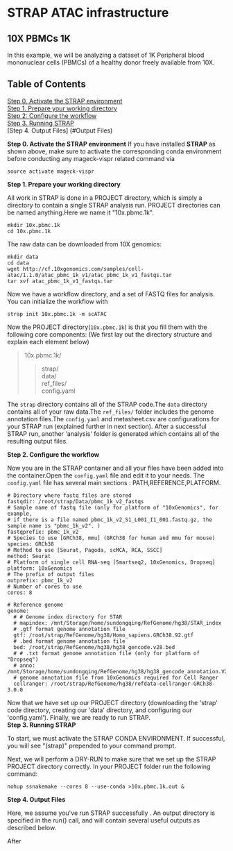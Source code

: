 # STRAP ATAC infrastructure

## 10X PBMCs 1K

In this example, we will be analyzing a dataset of 1K Peripheral blood mononuclear cells (PBMCs) of a healthy donor freely available from 10X. 


## Table of Contents
[Step 0. Activate the STRAP environment](#system-requirements)               
[Step 1. Prepare your working directory](#annotation)        
[Step 2: Configure the workflow](#)      
[Step 3. Running STRAP](#SettingUpForProject)     
[Step 4. Output Files] (#Output Files)



**Step 0. Activate the STRAP environment**
If you have installed **STRAP** as shown above, make sure to activate the corresponding conda environment before conducting any mageck-vispr related command via

```
source activate mageck-vispr
```

**Step 1. Prepare your working directory**

All work in STRAP is done in a PROJECT directory, which is simply a directory to contain a single STRAP analysis run.  PROJECT directories can be named anything.Here we name it "10x.pbmc.1k".
```
mkdir 10x.pbmc.1k
cd 10x.pbmc.1k
```

The raw data can be downloaded from 10X genomics:
```
mkdir data
cd data
wget http://cf.10xgenomics.com/samples/cell-atac/1.1.0/atac_pbmc_1k_v1/atac_pbmc_1k_v1_fastqs.tar
tar xvf atac_pbmc_1k_v1_fastqs.tar
```

Now we have a workflow directory, and a set of FASTQ files for analysis. You can initialize the workflow with
```
strap init 10x.pbmc.1k -m scATAC

```

Now the PROJECT directory(`10x.pbmc.1k`) is that you fill them with the following core components: (We first lay out the directory structure and explain each element below) 
>10x.pbmc.1k/
>>strap/    
>>data/        
>>ref_files/     
>>config.yaml

The `strap` directory contains all of the STRAP code.The `data` directory contains all of your raw data.The `ref_files/` folder includes the genome annotation files.The `config.yaml` and metasheet.csv are configurations for your STRAP run (explained further in next section). After a successful STRAP run, another 'analysis' folder is generated which contains all of the resulting output files. 

**Step 2. Configure the workflow**

Now you are in the STRAP container and all your files have been added into the container.Open the `config.yaml` file and edit it to your needs. The `config.yaml` file has several main sections : PATH,REFERENCE,PLATFORM.

```
# Directory where fastq files are stored
fastqdir: /root/strap/Data/pbmc_1k_v2_fastqs
# Sample name of fastq file (only for platform of "10xGenomics", for example, 
# if there is a file named pbmc_1k_v2_S1_L001_I1_001.fastq.gz, the sample name is "pbmc_1k_v2". )
fastqprefix: pbmc_1k_v2
# Species to use [GRCh38, mmu] (GRCh38 for human and mmu for mouse)
species: GRCh38
# Method to use [Seurat, Pagoda, scMCA, RCA, SSCC]
method: Seurat
# Platform of single cell RNA-seq [Smartseq2, 10xGenomics, Dropseq]
platform: 10xGenomics
# The prefix of output files
outprefix: pbmc_1k_v2
# Number of cores to use
cores: 8

# Reference genome 
genome:
  # # Genome index directory for STAR
  # mapindex: /mnt/Storage/home/sundongqing/RefGenome/hg38/STAR_index
  # .gtf format genome annotation file
  gtf: /root/strap/RefGenome/hg38/Homo_sapiens.GRCh38.92.gtf
  # .bed format genome annotation file 
  bed: /root/strap/RefGenome/hg38/hg38_gencode.v28.bed
  # # .txt format genome annotation file (only for platform of "Dropseq")
  # anno: /mnt/Storage/home/sundongqing/RefGenome/hg38/hg38_gencode_annotation.V28.txt
  # genome annotation file from 10xGenomics required for Cell Ranger
  cellranger: /root/strap/RefGenome/hg38/refdata-cellranger-GRCh38-3.0.0
```

Now that we have set up our PROJECT directory (downloading the 'strap' code directory, creating our 'data' directory, and configuring our 'config.yaml'). Finally, we are ready to run STRAP.       
**Step 3. Running STRAP**

To start, we must activate the STRAP CONDA ENVIRONMENT. If successful, you will see "(strap)" prepended to your command prompt.

Next, we will perform a DRY-RUN to make sure that we set up the STRAP PROJECT directory correctly. In your PROJECT folder run the following command:
```
nohup ssnakemake --cores 8 --use-conda >10x.pbmc.1k.out &
```


**Step 4. Output Files**

Here, we assume you've run STRAP successfully . An output directory is specified in the run() call, and will contain several useful outputs as described below.

After 
